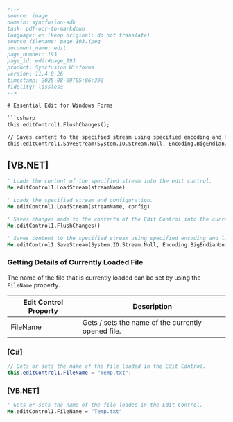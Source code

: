 ```html
<!-- 
source: image
domain: syncfusion-sdk
task: pdf-ocr-to-markdown
language: en (keep original; do not translate)
source_filename: page_193.jpeg
document_name: edit
page_number: 193
page_id: edit#page_193
product: Syncfusion Winforms
version: 11.4.0.26
timestamp: 2025-08-09T05:06:39Z
fidelity: lossless
-->

# Essential Edit for Windows Forms

```csharp
this.editControl1.FlushChanges();

// Saves content to the specified stream using specified encoding and line end style.
this.editControl1.SaveStream(System.IO.Stream.Null, Encoding.BigEndianUnicode, Syncfusion.IO.NewLineStyle.Mac);
```

## [VB.NET]

```vb
' Loads the content of the specified stream into the edit control.
Me.editControl1.LoadStream(streamName)

' Loads the specified stream and configuration.
Me.editControl1.LoadStream(streamName, config)

' Saves changes made to the contents of the Edit Control into the current stream.
Me.editControl1.FlushChanges()

' Saves content to the specified stream using specified encoding and line end style.
Me.editControl1.SaveStream(System.IO.Stream.Null, Encoding.BigEndianUnicode, Syncfusion.IO.NewLineStyle.Mac)
```

### Getting Details of Currently Loaded File

The name of the file that is currently loaded can be set by using the `FileName` property.

| Edit Control Property | Description                                      |
|-----------------------|--------------------------------------------------|
| FileName              | Gets / sets the name of the currently opened file. |

### [C#]

```csharp
// Gets or sets the name of the file loaded in the Edit Control.
this.editControl1.FileName = "Temp.txt";
```

### [VB.NET]

```vb
' Gets or sets the name of the file loaded in the Edit Control.
Me.editControl1.FileName = "Temp.txt"
```

<!-- tags: [essential edit, windows forms, edit control, stream, encoding, new line style, file name, loading, saving] keywords: [edit control, windows forms, file name, stream operations, encoding, new line style, loading file, saving file, flush changes] -->
```